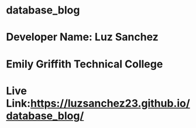 # database_blog

# Developer Name: Luz Sanchez

# Emily Griffith Technical College

# Live Link:https://luzsanchez23.github.io/database_blog/